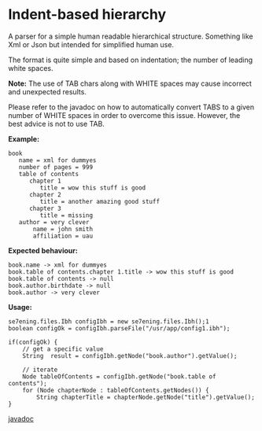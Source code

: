 # Indent-based hierarchy #

A parser for a simple human readable hierarchical structure. Something like Xml or Json but intended for simplified human use.

The format is quite simple and based on indentation; the number of leading white spaces.

**Note:**
The use of TAB chars along with WHITE spaces may cause incorrect and unexpected results.

Please refer to the javadoc on how to automatically convert TABS to a given number of WHITE spaces in order to overcome this issue. However, the best advice is not to use TAB.

**Example:**

```
book
   name = xml for dummyes
   number of pages = 999
   table of contents
      chapter 1
         title = wow this stuff is good
      chapter 2
         title = another amazing good stuff
      chapter 3
         title = missing
   author = very clever
       name = john smith
       affiliation = uau
```

**Expected behaviour:**

```
book.name -> xml for dummyes
book.table of contents.chapter 1.title -> wow this stuff is good
book.table of contents -> null
book.author.birthdate -> null
book.author -> very clever
```

**Usage:**

```
se7ening.files.Ibh configIbh = new se7ening.files.Ibh();1
boolean configOk = configIbh.parseFile("/usr/app/config1.ibh");

if(configOk) {
	// get a specific value
	String  result = configIbh.getNode("book.author").getValue();
	
	// iterate
	Node tableOfContents = configIbh.getNode("book.table of contents");
	for (Node chapterNode : tableOfContents.getNodes()) {
		String chapterTitle = chapterNode.getNode("title").getValue();
}
```



[javadoc](http://se7ening.dyndns-free.com/ibh/javadoc/)



